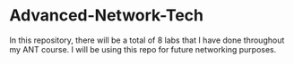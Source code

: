 # Advanced-Network-Tech
In this repository, there will be a total of 8 labs that I have done throughout my ANT course. I will be using this repo for future networking purposes. 


